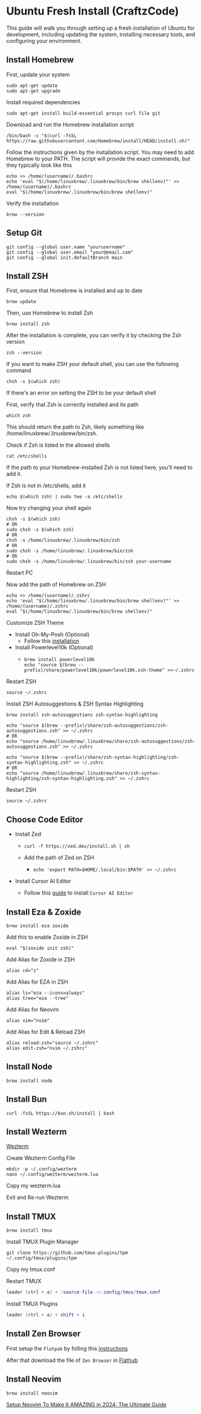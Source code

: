 # Ubuntu Fresh Install (CraftzCode)

This guide will walk you through setting up a fresh installation of Ubuntu for development, including updating the system, installing necessary tools, and configuring your environment.

## Install Homebrew
First, update your system
```shell
sudo apt-get update
sudo apt-get upgrade
```

Install required dependencies
```shell
sudo apt-get install build-essential procps curl file git
```

Download and run the Homebrew installation script
```shell
/bin/bash -c "$(curl -fsSL https://raw.githubusercontent.com/Homebrew/install/HEAD/install.sh)"
```

Follow the instructions given by the installation script. You may need to add Homebrew to your PATH. The script will provide the exact commands, but they typically look like this
```shell
echo >> /home/(username)/.bashrc
echo 'eval "$(/home/linuxbrew/.linuxbrew/bin/brew shellenv)"' >> /home/(username)/.bashrc
eval "$(/home/linuxbrew/.linuxbrew/bin/brew shellenv)"
```

Verify the installation
```shell
brew --version
```

## Setup Git
```shell
git config --global user.name "yourusername"
git config --global user.email "your@email.com"
git config --global init.defaultBranch main
```

## Install ZSH
First, ensure that Homebrew is installed and up to date
```shell
brew update
```

Then, use Homebrew to install Zsh
```shell
brew install zsh
```

After the installation is complete, you can verify it by checking the Zsh version
```shell
zsh --version
```

If you want to make ZSH your default shell, you can use the following command
```shell
chsh -s $(which zsh)
```

If there's an error on setting the ZSH to be your default shell

First, verify that Zsh is correctly installed and its path
```shell
which zsh
```
This should return the path to Zsh, likely something like /home/linuxbrew/.linuxbrew/bin/zsh.

Check if Zsh is listed in the allowed shells
```shell
cat /etc/shells
```
If the path to your Homebrew-installed Zsh is not listed here, you'll need to add it.

If Zsh is not in /etc/shells, add it
```shell
echo $(which zsh) | sudo tee -a /etc/shells
```

Now try changing your shell again
```shell
chsh -s $(which zsh)
# OR
sudo chsh -s $(which zsh)
# OR
chsh -s /home/linuxbrew/.linuxbrew/bin/zsh
# OR
sudo chsh -s /home/linuxbrew/.linuxbrew/bin/zsh
# OR
sudo chsh -s /home/linuxbrew/.linuxbrew/bin/zsh your-username
```

Restart PC

Now add the path of Homebrew on ZSH
```shell
echo >> /home/(username)/.zshrc
echo 'eval "$(/home/linuxbrew/.linuxbrew/bin/brew shellenv)"' >> /home/(username)/.zshrc
eval "$(/home/linuxbrew/.linuxbrew/bin/brew shellenv)"
```

Customize ZSH Theme
- Install Oh-My-Posh (Optional)
  - Follow this [installation](https://ohmyposh.dev/docs/installation/linux)
- Install Powerlevel10k (Optional)
  - ```shell
    brew install powerlevel10k
    echo "source $(brew --prefix)/share/powerlevel10k/powerlevel10k.zsh-theme" >>~/.zshrc
    ```

Restart ZSH
```shell
source ~/.zshrc
```

Install ZSH Autosuggestions & ZSH Syntax Highlighting
```shell
brew install zsh-autosuggestions zsh-syntax-highlighting

echo "source $(brew --prefix)/share/zsh-autosuggestions/zsh-autosuggestions.zsh" >> ~/.zshrc
# OR
echo "source /home/linuxbrew/.linuxbrew/share/zsh-autosuggestions/zsh-autosuggestions.zsh" >> ~/.zshrc

echo "source $(brew --prefix)/share/zsh-syntax-highlighting/zsh-syntax-highlighting.zsh" >> ~/.zshrc
# OR
echo "source /home/linuxbrew/.linuxbrew/share/zsh-syntax-highlighting/zsh-syntax-highlighting.zsh" >> ~/.zshrc
```

Restart ZSH
```shell
source ~/.zshrc
```

## Choose Code Editor
- Install Zed
  - ```shell
    curl -f https://zed.dev/install.sh | sh
    ```
    
  - Add the path of Zed on ZSH
    - ```shell
      echo 'export PATH=$HOME/.local/bin:$PATH' >> ~/.zshrc
      ```

- Install Cursor AI Editor
  - Follow this [guide](https://arcadian.cloud/how-to-install-cursor-ubuntu-24-10/#option-2-gear-lever) to install `Cursor AI Editor`

## Install Eza & Zoxide
```shell
brew install eza zoxide
```

Add this to enable Zoxide in ZSH
```
eval "$(zoxide init zsh)"
```

Add Alias for Zoxide in ZSH
```
alias cd="z"
```

Add Alias for EZA in ZSH
```
alias ls="eza --icons=always"
alias tree="eza --tree"
```

Add Alias for Neovim
```
alias vim="nvim"
```

Add Alias for Edit & Reload ZSH
```
alias reload-zsh="source ~/.zshrc"
alias edit-zsh="nvim ~/.zshrc"
```

## Install Node
```shell
brew install node
```

## Install Bun
```shell
curl -fsSL https://bun.sh/install | bash
```

## Install Wezterm
[Wezterm](https://wezfurlong.org/wezterm/install/linux.html#__tabbed_1_3)

Create Wezterm Config File
```shell
mkdir -p ~/.config/wezterm
nano ~/.config/wezterm/wezterm.lua
```

Copy my wezterm.lua

Exit and Re-run Wezterm

## Install TMUX
```shell
brew install tmux
```

Install TMUX Plugin Manager
```shell
git clone https://github.com/tmux-plugins/tpm ~/.config/tmux/plugins/tpm
```

Copy my tmux.conf

Restart TMUX
```lua
leader (ctrl + a) + :source-file ~/.config/tmux/tmux.conf
```

Install TMUX Plugins
```lua
leader (ctrl + a) + shift + i
```

## Install Zen Browser
First setup the `Flatpak` by folling this [instructions](https://flathub.org/setup/Ubuntu)

After that download the file of `Zen Browser` in [Flathub](https://flathub.org/apps/app.zen_browser.zen)

## Install Neovim
```shell
brew install neovim
```

[Setup Neovim To Make It AMAZING in 2024: The Ultimate Guide](https://www.youtube.com/watch?v=6pAG3BHurdM&t=187s&ab_channel=JoseanMartinez)
